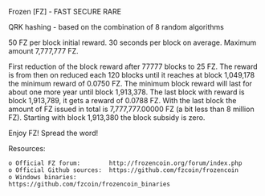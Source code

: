 Frozen [FZ] - FAST SECURE RARE

QRK hashing - based on the combination of 8 random algorithms

50 FZ per block initial reward. 30 seconds per block on average.
Maximum amount 7,777,777 FZ.

First reduction of the block reward after 77777 blocks to 25 FZ. The reward
is from then on reduced each 120 blocks until it reaches at block 1,049,178 the
minimum reward of 0.0750 FZ. The minimum block reward will last for about one
more year until block 1,913,378. The last block with reward is block 1,913,789,
it gets a reward of 0.0788 FZ. With the last block the amount of FZ issued in
total is 7,777,777.00000 FZ (a bit less than 8 million FZ). Starting with block
1,913,380 the block subsidy is zero.

Enjoy FZ! Spread the word!


Resources:

    o Official FZ forum:        http://frozencoin.org/forum/index.php
    o Official Github sources:  https://github.com/fzcoin/frozencoin
    o Windows binaries:         https://github.com/fzcoin/frozencoin_binaries

